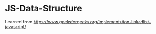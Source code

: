 # JS-Data-Structure
Learned from https://www.geeksforgeeks.org/implementation-linkedlist-javascript/
